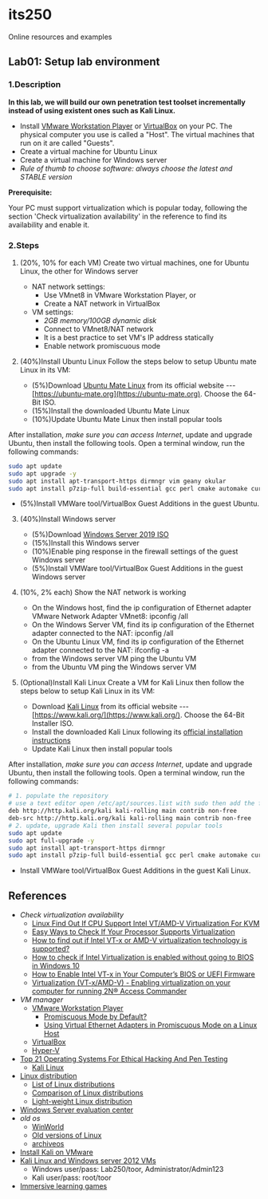 # its250
Online resources and examples

## Lab01: Setup lab environment
### 1.Description
**In this lab, we will build our own penetration test toolset incrementally instead of using existent ones such as Kali Linux.**

* Install [VMware Workstation Player](https://www.vmware.com/products/workstation-player.html) or [VirtualBox](https://www.virtualbox.org/) on your PC. The physical computer you use is called a "Host". The virtual machines that run on it are called "Guests". 
* Create a virtual machine for Ubuntu Linux
* Create a virtual machine for Windows server
* *Rule of thumb to choose software: always choose the latest and STABLE version*

**Prerequisite:**

Your PC must support virtualization which is popular today, following the section 'Check virtualization availability' in the reference to find its availability and enable it.

### 2.Steps
1. (20%, 10% for each VM) Create two virtual machines, one for Ubuntu Linux, the other for Windows server
   * NAT network settings:
     * Use VMnet8 in VMware Workstation Player, or
     * Create a NAT network in VirtualBox
   * VM settings:
     * *2GB memory/100GB dynamic disk*
     * Connect to VMnet8/NAT network
     * It is a best practice to set VM's IP address statically
     * Enable network promiscuous mode


2. (40%)Install Ubuntu Linux
Follow the steps below to setup Ubuntu mate Linux in its VM:

   * (5%)Download [Ubuntu Mate Linux](https://ubuntu-mate.org/download/) from its official website --- [https://ubuntu-mate.org](https://ubuntu-mate.org). Choose the 64-Bit ISO.
   * (15%)Install the downloaded Ubuntu Mate Linux
   * (10%)Update Ubuntu Mate Linux then install popular tools


After installation, *make sure you can access Internet*, update and upgrade Ubuntu, then install the following tools. Open a terminal window, run the following commands:

```bash
sudo apt update
sudo apt upgrade -y
sudo apt install apt-transport-https dirmngr vim geany okular
sudo apt install p7zip-full build-essential gcc perl cmake automake curl git 
```
   * (5%)Install VMWare tool/VirtualBox Guest Additions in the guest Ubuntu.

3. (40%)Install Windows server

   * (5%)Download [Windows Server 2019 ISO](https://www.microsoft.com/en-us/windows-server)
   * (15%)Install this Windows server
   * (10%)Enable ping response in the firewall settings of the guest Windows server
   * (5%)Install VMWare tool/VirtualBox Guest Additions in the guest Windows server

4. (10%, 2% each) Show the NAT network is working
	 * On the Windows host, find the ip configuration of Ethernet adapter VMware Network Adapter VMnet8: 	ipconfig /all
	 * On the Windows Server VM, find its ip configuration of the Ethernet adapter connected to the NAT: 	ipconfig /all
	 * On the Ubuntu Linux VM, find its ip configuration of the Ethernet adapter connected to the NAT: 	ifconfig -a
	 * from the Windows server VM ping the Ubuntu VM
	 * from the Ubuntu VM ping the Windows server VM


5. (Optional)Install Kali Linux
Create a VM for Kali Linux then follow the steps below to setup Kali Linux in its VM:

   * Download [Kali Linux](https://www.kali.org/downloads/) from its official website --- [https://www.kali.org/](https://www.kali.org/). Choose the 64-Bit Installer ISO.
   * Install the downloaded Kali Linux following its [official installation instructions](https://www.kali.org/docs/installation/hard-disk-install/)
   * Update Kali Linux then install popular tools


After installation, *make sure you can access Internet*, update and upgrade Ubuntu, then install the following tools. Open a terminal window, run the following commands:

```bash
# 1. populate the repository
# use a text editor open /etc/apt/sources.list with sudo then add the following two lines if there are not there
deb http://http.kali.org/kali kali-rolling main contrib non-free
deb-src http://http.kali.org/kali kali-rolling main contrib non-free
# 2. update, upgrade Kali then install several popular tools
sudo apt update
sudo apt full-upgrade -y
sudo apt install apt-transport-https dirmngr
sudo apt install p7zip-full build-essential gcc perl cmake automake curl git geany okular vim
```
   * Install VMWare tool/VirtualBox Guest Additions in the guest Kali Linux.

## References
* *Check virtualization availability*
  * [Linux Find Out If CPU Support Intel VT/AMD-V Virtualization For KVM](https://www.cyberciti.biz/faq/linux-xen-vmware-kvm-intel-vt-amd-v-support/)
  * [Easy Ways to Check If Your Processor Supports Virtualization](https://www.technorms.com/8208/check-if-processor-supports-virtualization)
  * [How to find out if Intel VT-x or AMD-V virtualization technology is supported?](https://www.auslogics.com/en/articles/how-to-find-out-if-intel-vt-x-or-amd-v-virtualization-technology-is-supported/)
  * [How to check if Intel Virtualization is enabled without going to BIOS in Windows 10](https://stackoverflow.com/questions/49005791/how-to-check-if-intel-virtualization-is-enabled-without-going-to-bios-in-windows)
  * [How to Enable Intel VT-x in Your Computer’s BIOS or UEFI Firmware](https://www.howtogeek.com/213795/how-to-enable-intel-vt-x-in-your-computers-bios-or-uefi-firmware/)
  * [Virtualization (VT-x/AMD-V) - Enabling virtualization on your computer for running 2N® Access Commander](https://2nwiki.2n.cz/pages/viewpage.action?pageId=75202968)
* *VM manager*
  * [VMware Workstation Player](https://www.vmware.com/products/workstation-player.html)
    * [Promiscuous Mode by Default?](https://communities.vmware.com/t5/VMware-Workstation-Pro/Promiscuous-Mode-by-Default/td-p/2717392)
    * [Using Virtual Ethernet Adapters in Promiscuous Mode on a Linux Host](https://kb.vmware.com/s/article/287)
  * [VirtualBox](https://www.virtualbox.org/)
  * [Hyper-V](https://docs.microsoft.com/en-us/virtualization/hyper-v-on-windows/quick-start/enable-hyper-v)
* [Top 21 Operating Systems For Ethical Hacking And Pen Testing](https://techlog360.com/top-ethical-hacking-operating-systems/)
  * [Kali Linux](https://www.kali.org/)
* [Linux distribution](https://en.wikipedia.org/wiki/Linux_distribution)
  * [List of Linux distributions](https://en.wikipedia.org/wiki/List_of_Linux_distributions)
  * [Comparison of Linux distributions](https://en.wikipedia.org/wiki/Comparison_of_Linux_distributions)
  * [Light-weight Linux distribution](https://en.wikipedia.org/wiki/Light-weight_Linux_distribution)
* [Windows Server evaluation center](https://www.microsoft.com/en-us/evalcenter/evaluate-windows-server)
* _old os_
  * [WinWorld](https://winworldpc.com/library/operating-systems)
  * [Old versions of Linux](https://soft.lafibre.info/)
  * [archiveos](https://archiveos.org/)
* [Install Kali on VMware](https://samsclass.info/152/proj/M108.htm)
* [Kali Linux and Windows server 2012 VMs](https://drive.google.com/drive/folders/1fT7DlwAQjaDjCRsDDSDtaYZU2sCSLa_v)
  * Windows user/pass: Lab250/toor, Administrator/Admin123
  * Kali user/pass: root/toor
* [Immersive learning games](https://drive.google.com/drive/folders/1lrMrlt7txA1VviePt4koUjyxB6nedtLg)